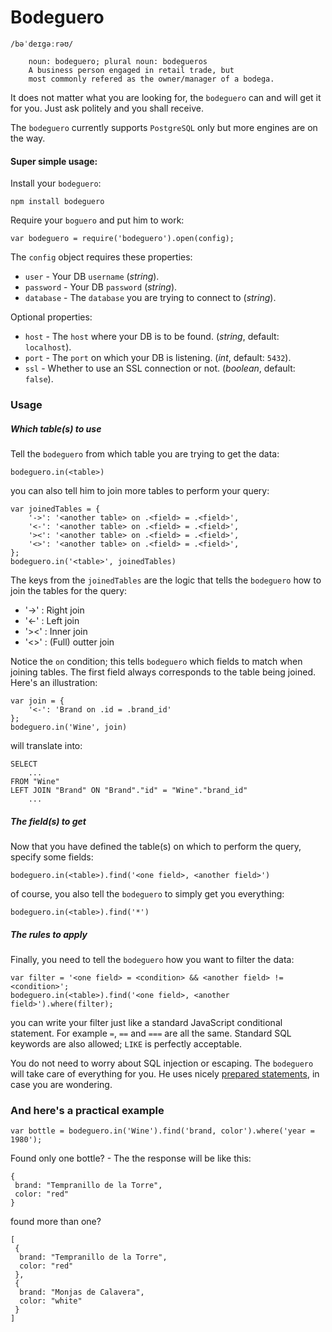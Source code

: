 Bodeguero
===============
```
/bəˈdeɪgəːrəʊ/
	
	noun: bodeguero; plural noun: bodegueros
	A business person engaged in retail trade, but
	most commonly refered as the owner/manager of a bodega.
```

It does not matter what you are looking for, the `bodeguero` can and will get it for you.
Just ask politely and you shall receive.

The `bodeguero` currently supports `PostgreSQL` only but more engines are on the way.


#### Super simple usage:

Install your `bodeguero`:

```
npm install bodeguero
```

Require your `boguero` and put him to work:

```
var bodeguero = require('bodeguero').open(config);
```

The `config` object requires these properties:

* `user` - Your DB `username` (*string*).
* `password` - Your DB `password` (*string*).
* `database` - The `database` you are trying to connect to (*string*).

Optional properties:

* `host` - The `host` where your DB is to be found. (*string*, default: `localhost`).
* `port` - The `port` on which your DB is listening. (*int*, default: `5432`).
* `ssl` - Whether to use an SSL connection or not. (*boolean*, default: `false`). 



### Usage

##### Which table(s) to use

Tell the `bodeguero` from which table you are trying to get the data:

	bodeguero.in(<table>)

you can also tell him to join more tables to perform your query:

	var joinedTables = {
		'->': '<another table> on .<field> = .<field>',
		'<-': '<another table> on .<field> = .<field>',
		'><': '<another table> on .<field> = .<field>',
		'<>': '<another table> on .<field> = .<field>',
	};
	bodeguero.in('<table>', joinedTables)

The keys from the `joinedTables` are the logic that tells the `bodeguero` how to join the tables for the query:

* '->' : Right join
* '<-' : Left join
* '><' : Inner join
* '<>' : (Full) outter join

Notice the `on` condition; this tells `bodeguero` which fields to match when joining tables. The first field always corresponds to the table being joined. Here's an illustration:

	var join = {
		'<-': 'Brand on .id = .brand_id'
	};
	bodeguero.in('Wine', join)
	
will translate into:

	SELECT
		...
	FROM "Wine"
	LEFT JOIN "Brand" ON "Brand"."id" = "Wine"."brand_id"
		...



##### The field(s) to get

Now that you have defined the table(s) on which to perform the query, specify some fields:

	bodeguero.in(<table>).find('<one field>, <another field>')
	
of course, you also tell the `bodeguero` to simply get you everything:

	bodeguero.in(<table>).find('*')


##### The rules to apply

Finally, you need to tell the `bodeguero` how you want to filter the data:

	var filter = '<one field> = <condition> && <another field> != <condition>';
	bodeguero.in(<table>).find('<one field>, <another field>').where(filter);

you can write your filter just like a standard JavaScript conditional statement. For example `=`, `==` and `===` are all the same. Standard SQL keywords are also allowed; `LIKE` is perfectly acceptable.

You do not need to worry about SQL injection or escaping. The `bodeguero` will take care of everything for you. He uses nicely [prepared statements](http://en.wikipedia.org/wiki/Prepared_statement), in case you are wondering. 



### And here's a practical example

	var bottle = bodeguero.in('Wine').find('brand, color').where('year = 1980');

Found only one bottle? - The the response will be like this:

	{
	 brand: "Tempranillo de la Torre",
	 color: "red"
	}

found more than one?

	[
	 {
	  brand: "Tempranillo de la Torre",
	  color: "red"
	 },
     {
	  brand: "Monjas de Calavera",
	  color: "white"
	 }
	]




























